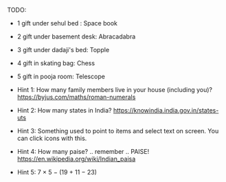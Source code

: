 
TODO:
 - 1 gift under sehul bed : Space book
 - 2 gift under basement desk: Abracadabra
 - 3 gift under dadaji's bed: Topple
 - 4 gift in skating bag: Chess
 - 5 gift in pooja room: Telescope

 - Hint 1: 
    How many family members live in your house (including you)?
    https://byjus.com/maths/roman-numerals

 - Hint 2: 
    How many states in India?
    https://knowindia.india.gov.in/states-uts

 - Hint 3: 
    Something used to point to items and select text on screen. You can click icons with this.

 - Hint 4: 
    How many paise? .. remember .. PAISE!
    https://en.wikipedia.org/wiki/Indian_paisa

 - Hint 5: 
    7 × 5 − (19 + 11 − 23)
